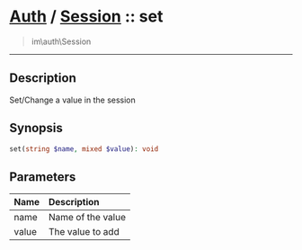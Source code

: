 # [Auth](auth.md) / [Session](auth-Session.md) :: set
 > im\auth\Session
____

## Description
Set/Change a value in the session

## Synopsis
```php
set(string $name, mixed $value): void
```

## Parameters
| Name | Description |
| :--- | :---------- |
| name | Name of the value |
| value | The value to add |
